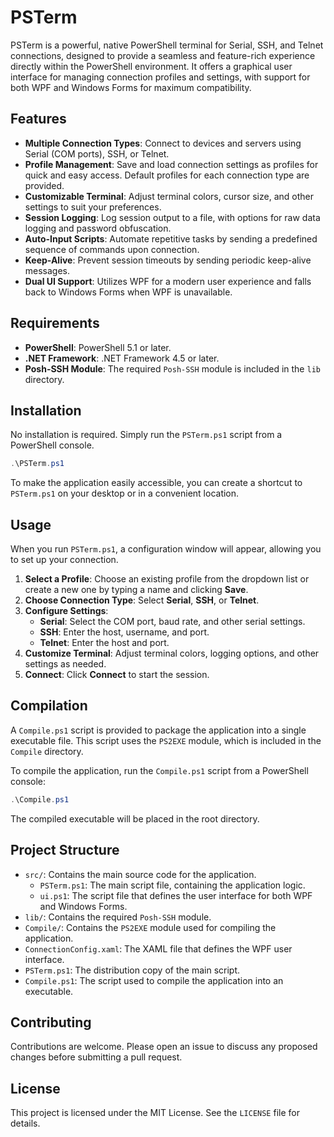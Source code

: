 # PSTerm

PSTerm is a powerful, native PowerShell terminal for Serial, SSH, and Telnet connections, designed to provide a seamless and feature-rich experience directly within the PowerShell environment. It offers a graphical user interface for managing connection profiles and settings, with support for both WPF and Windows Forms for maximum compatibility.

## Features

- **Multiple Connection Types**: Connect to devices and servers using Serial (COM ports), SSH, or Telnet.
- **Profile Management**: Save and load connection settings as profiles for quick and easy access. Default profiles for each connection type are provided.
- **Customizable Terminal**: Adjust terminal colors, cursor size, and other settings to suit your preferences.
- **Session Logging**: Log session output to a file, with options for raw data logging and password obfuscation.
- **Auto-Input Scripts**: Automate repetitive tasks by sending a predefined sequence of commands upon connection.
- **Keep-Alive**: Prevent session timeouts by sending periodic keep-alive messages.
- **Dual UI Support**: Utilizes WPF for a modern user experience and falls back to Windows Forms when WPF is unavailable.

## Requirements

- **PowerShell**: PowerShell 5.1 or later.
- **.NET Framework**: .NET Framework 4.5 or later.
- **Posh-SSH Module**: The required `Posh-SSH` module is included in the `lib` directory.

## Installation

No installation is required. Simply run the `PSTerm.ps1` script from a PowerShell console.

```powershell
.\PSTerm.ps1
```

To make the application easily accessible, you can create a shortcut to `PSTerm.ps1` on your desktop or in a convenient location.

## Usage

When you run `PSTerm.ps1`, a configuration window will appear, allowing you to set up your connection.

1.  **Select a Profile**: Choose an existing profile from the dropdown list or create a new one by typing a name and clicking **Save**.
2.  **Choose Connection Type**: Select **Serial**, **SSH**, or **Telnet**.
3.  **Configure Settings**:
    -   **Serial**: Select the COM port, baud rate, and other serial settings.
    -   **SSH**: Enter the host, username, and port.
    -   **Telnet**: Enter the host and port.
4.  **Customize Terminal**: Adjust terminal colors, logging options, and other settings as needed.
5.  **Connect**: Click **Connect** to start the session.

## Compilation

A `Compile.ps1` script is provided to package the application into a single executable file. This script uses the `PS2EXE` module, which is included in the `Compile` directory.

To compile the application, run the `Compile.ps1` script from a PowerShell console:

```powershell
.\Compile.ps1
```

The compiled executable will be placed in the root directory.

## Project Structure

-   `src/`: Contains the main source code for the application.
    -   `PSTerm.ps1`: The main script file, containing the application logic.
    -   `ui.ps1`: The script file that defines the user interface for both WPF and Windows Forms.
-   `lib/`: Contains the required `Posh-SSH` module.
-   `Compile/`: Contains the `PS2EXE` module used for compiling the application.
-   `ConnectionConfig.xaml`: The XAML file that defines the WPF user interface.
-   `PSTerm.ps1`: The distribution copy of the main script.
-   `Compile.ps1`: The script used to compile the application into an executable.

## Contributing

Contributions are welcome. Please open an issue to discuss any proposed changes before submitting a pull request.

## License

This project is licensed under the MIT License. See the `LICENSE` file for details.
